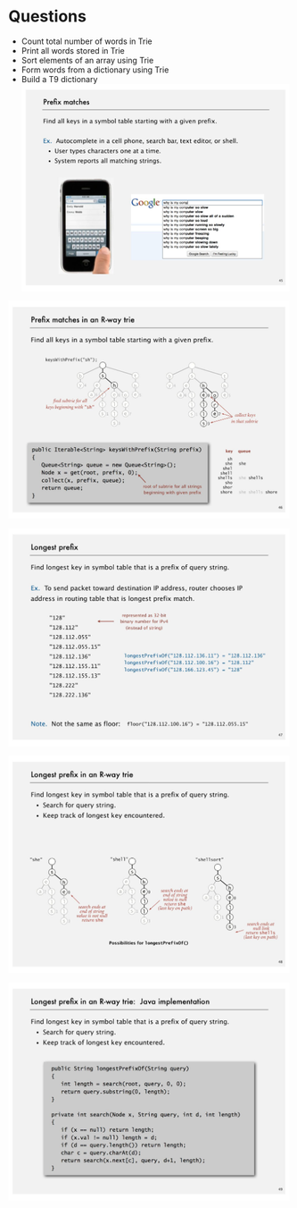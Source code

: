 # Questions

- Count total number of words in Trie
- Print all words stored in Trie
- Sort elements of an array using Trie
- Form words from a dictionary using Trie
- Build a T9 dictionary
![image](../../media/ds-Questions-image1.jpg)

![image](../../media/ds-Questions-image2.jpg)

![image](../../media/ds-Questions-image3.jpg)

![image](../../media/Questions-image4.jpg)

![image](../../media/Questions-image5.jpg)
